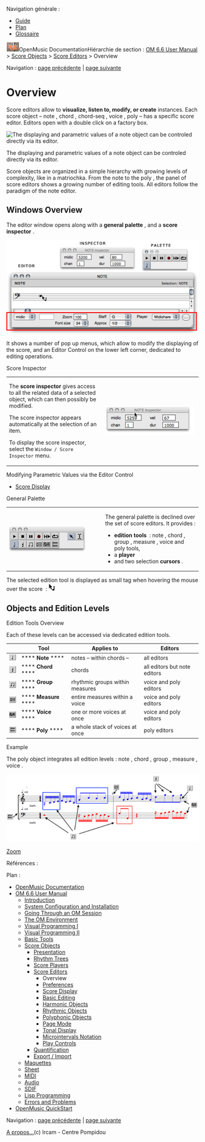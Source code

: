 <div id="tplf" class="tplPage">

<div id="tplh">

<span class="hidden">Navigation générale : </span>

  - [<span>Guide</span>](OM-Documentation.md)
  - [<span>Plan</span>](OM-Documentation_1.md)
  - [<span>Glossaire</span>](OM-Documentation_2.md)

</div>

<div id="tplt">

![empty.gif](../tplRes/page/empty.gif)![logoom1.png](../res/logoom1.png)<span class="tplTi">OpenMusic
Documentation</span><span class="sw_outStack_navRoot"><span class="hidden">Hiérarchie
de section : </span>[<span>OM 6.6 User
Manual</span>](OM-User-Manual.md)<span class="stkSep"> \>
</span>[<span>Score
Objects</span>](ScoreObjects.md)<span class="stkSep"> \>
</span>[<span>Score
Editors</span>](ScoreEditors.md)<span class="stkSep"> \>
</span><span class="stkSel_yes"><span>Overview</span></span></span>

</div>

<div class="tplNav">

<span class="hidden">Navigation : </span>[<span>page
précédente</span>](ScoreEditors.md "page précédente(Score Editors)")<span class="hidden">
| </span>[<span>page
suivante</span>](Editors-Prefs.md "page suivante(Preferences)")

</div>

<div id="tplc" class="tplc_out_yes">

<div style="text-align: center;">



</div>

<div class="headCo">

# <span>Overview</span>

<div class="headCo_co">

<div>

<div class="infobloc">

<div class="txt">

Score editors allow to **visualize, listen to, modify, or create**
instances. Each score object – note , chord , chord-seq , voice , poly –
has a specific score editor. Editors open with a double click on a
factory box.

</div>

<div class="caption">

<div class="caption_co">

![The displaying and parametric values of a note object can be controled
directly via its editor.](../res/editbasic.png)

</div>

<div class="caption_ti">

The displaying and parametric values of a note object can be controled
directly via its editor.

</div>

</div>

<div class="txt">

Score objects are organized in a simple hierarchy with growing levels of
complexity, like in a matriochka. From the note to the poly , the panel
of score editors shows a growing number of editing tools. All editors
follow the paradigm of the note editor.

</div>

</div>

<div class="part">

## <span>Windows Overview</span>

<div class="part_co">

<div class="infobloc">

<div class="txt">

The editor window opens along with a **general palette** , and a **score
inspector** .

</div>

<div class="caption">

<div class="caption_co">

![noteeditor.png](../res/noteeditor.png)

</div>

</div>

<div class="txt">

It shows a number of pop up menus, which allow to modify the displaying
of the score, and an Editor Control on the lower left corner, dedicated
to editing operations.

</div>

</div>

<div class="infobloc">

<div class="infobloc_ti">

<span>Score Inspector</span>

</div>

<div class="txtRes">

<table>
<colgroup>
<col style="width: 50%" />
<col style="width: 50%" />
</colgroup>
<tbody>
<tr class="odd">
<td><div class="dk_txtRes_txt txt">
<p>The <strong>score inspector</strong> gives access to all the related data of a selected object, which can then possibly be modified.</p>
<p>The score inspector appears automatically at the selection of an item.</p>
<p>To display the score inspector, select the <code class="menuPath_tl">Window / Score Inspector</code> menu.</p>
</div></td>
<td><div class="caption">
<div class="caption_co">
<img src="../res/insp.png" width="233" height="77" alt="insp.png" />
</div>
</div></td>
</tr>
</tbody>
</table>

</div>

<div class="linkSet">

<div class="linkSet_ti">

<span>Modifying Parametric Values via the Editor Control</span>

</div>

<div class="linkUL">

  - [<span>Score Display</span>](Editor-Display.md)

</div>

</div>

</div>

<div class="infobloc">

<div class="infobloc_ti">

<span>General Palette</span>

</div>

<div class="txtRes">

<table>
<colgroup>
<col style="width: 50%" />
<col style="width: 50%" />
</colgroup>
<tbody>
<tr class="odd">
<td><div class="caption">
<div class="caption_co">
<img src="../res/genpalette.png" width="201" height="68" alt="genpalette.png" />
</div>
</div></td>
<td><div class="dk_txtRes_txt txt">
<p>The general palette is declined over the set of score editors. It provides :</p>
<ul>
<li><span> <strong>edition tools</strong>  : note , chord , group , measure , voice and poly tools,</span></li>
<li><span>a <strong>player</strong> </span></li>
<li><span>and two selection <strong>cursors</strong> .</span></li>
</ul>
</div></td>
</tr>
</tbody>
</table>

</div>

<div class="txt">

The selected edition tool is displayed as small tag when hovering the
mouse over the score  :
<span class="iconButton_tim">![addnotemouse\_icon.png](../res/addnotemouse_icon.png)</span>

</div>

</div>

</div>

</div>

<div class="part">

## <span>Objects and Edition Levels</span>

<div class="part_co">

<div class="infobloc">

<div class="infobloc_ti">

<span>Edition Tools Overview</span>

</div>

<div class="txt">

Each of these levels can be accessed via dedicated edition tools.

|                                                                                         | Tool                      | Applies to                      | Editors                      |
| --------------------------------------------------------------------------------------- | ------------------------- | ------------------------------- | ---------------------------- |
| <span class="iconButton_tim">![notetool\_icon.png](../res/notetool_icon.png)</span>     | **** ****Note**** ****    | notes – within chords –         | all editors                  |
| <span class="iconButton_tim">![chordtool1\_icon.png](../res/chordtool1_icon.png)</span> | **** ****Chord**** ****   | chords                          | all editors but note editors |
| <span class="iconButton_tim">![grouptool\_icon.png](../res/grouptool_icon.png)</span>   | **** ****Group**** ****   | rhythmic groups within measures | voice and poly editors       |
| <span class="iconButton_tim">![mesbutton\_icon.png](../res/mesbutton_icon.png)</span>   | **** ****Measure**** **** | entire measures within a voice  | voice and poly editors       |
| <span class="iconButton_tim">![voicet\_icon.png](../res/voicet_icon.png)</span>         | **** ****Voice**** ****   | one or more voices at once      | voice and poly editors       |
| <span class="iconButton_tim">![polytool\_icon.png](../res/polytool_icon.png)</span>     | **** ****Poly**** ****    | a whole stack of voices at once | poly editors                 |

</div>

</div>

<div class="bloc example">

<div class="bloc_ti example_ti">

<span>Example</span>

</div>

<div class="txt">

The poly object integrates all edition levels : note , chord , group ,
measure , voice .

</div>

<div class="caption">

<div class="caption_co">

<div class="imgzFra" style="position: relative;">

![polystructure1\_scr.png](../res/polystructure1_scr.png)

</div>

</div>

<div class="caption_ti">

[<span>Zoom</span>](../res/polystructure1_scr_1.png "Zoom (nouvelle fenêtre)")

</div>

</div>

</div>

</div>

</div>

</div>

</div>

</div>

<span class="hidden">Références : </span>

</div>

<div id="tplo" class="tplo_out_yes">

<div class="tplOTp">

<div class="tplOBm">

<div id="mnuFrm">

<span class="hidden">Plan :</span>

<div id="mnuFrmUp" onmouseout="menuScrollTiTask.fSpeed=0;" onmouseover="if(menuScrollTiTask.fSpeed&gt;=0) {menuScrollTiTask.fSpeed=-2; scTiLib.addTaskNow(menuScrollTiTask);}" onclick="menuScrollTiTask.fSpeed-=2;" style="display: none;">

<span id="mnuFrmUpLeft">[](#)</span><span id="mnuFrmUpCenter"></span><span id="mnuFrmUpRight"></span>

</div>

<div id="mnuScroll">

  - [<span>OpenMusic Documentation</span>](OM-Documentation.md)
  - [<span>OM 6.6 User Manual</span>](OM-User-Manual.md)
      - [<span>Introduction</span>](00-Sommaire.md)
      - [<span>System Configuration and
        Installation</span>](Installation.md)
      - [<span>Going Through an OM Session</span>](Goingthrough.md)
      - [<span>The OM Environment</span>](Environment.md)
      - [<span>Visual Programming I</span>](BasicVisualProgramming.md)
      - [<span>Visual Programming
        II</span>](AdvancedVisualProgramming.md)
      - [<span>Basic Tools</span>](BasicObjects.md)
      - [<span>Score Objects</span>](ScoreObjects.md)
          - [<span>Presentation</span>](Score-Objects-Intro.md)
          - [<span>Rhythm Trees</span>](RT.md)
          - [<span>Score Players</span>](ScorePlayer.md)
          - [<span>Score Editors</span>](ScoreEditors.md)
              - <span id="i2" class="outLeftSel_yes"><span>Overview</span></span>
              - [<span>Preferences</span>](Editors-Prefs.md)
              - [<span>Score Display</span>](Editor-Display.md)
              - [<span>Basic Editing</span>](Editor-Basics.md)
              - [<span>Harmonic Objects</span>](Harmonic-Obj-Editor.md)
              - [<span>Rhythmic Objects</span>](Editor-Rhythm.md)
              - [<span>Polyphonic Objects</span>](Poly-Multi-Editor.md)
              - [<span>Page Mode</span>](Editor-PageMode.md)
              - [<span>Tonal Display</span>](Editor-Tonality.md)
              - [<span>Microintervals
                Notation</span>](Editor-Microintervals.md)
              - [<span>Play Controls</span>](Editor-Play.md)
          - [<span>Quantification</span>](Quantification.md)
          - [<span>Export / Import</span>](ImportExport.md)
      - [<span>Maquettes</span>](Maquettes.md)
      - [<span>Sheet</span>](Sheet.md)
      - [<span>MIDI</span>](MIDI.md)
      - [<span>Audio</span>](Audio.md)
      - [<span>SDIF</span>](SDIF.md)
      - [<span>Lisp Programming</span>](Lisp.md)
      - [<span>Errors and Problems</span>](errors.md)
  - [<span>OpenMusic QuickStart</span>](QuickStart-Chapters.md)

</div>

<div id="mnuFrmDown" onmouseout="menuScrollTiTask.fSpeed=0;" onmouseover="if(menuScrollTiTask.fSpeed&lt;=0) {menuScrollTiTask.fSpeed=2; scTiLib.addTaskNow(menuScrollTiTask);}" onclick="menuScrollTiTask.fSpeed+=2;" style="display: none;">

<span id="mnuFrmDownLeft">[](#)</span><span id="mnuFrmDownCenter"></span><span id="mnuFrmDownRight"></span>

</div>

</div>

</div>

</div>

</div>

<div class="tplNav">

<span class="hidden">Navigation : </span>[<span>page
précédente</span>](ScoreEditors.md "page précédente(Score Editors)")<span class="hidden">
| </span>[<span>page
suivante</span>](Editors-Prefs.md "page suivante(Preferences)")

</div>

<div id="tplb">

[<span>A propos...</span>](OM-Documentation_3.md)(c) Ircam - Centre
Pompidou

</div>

</div>
